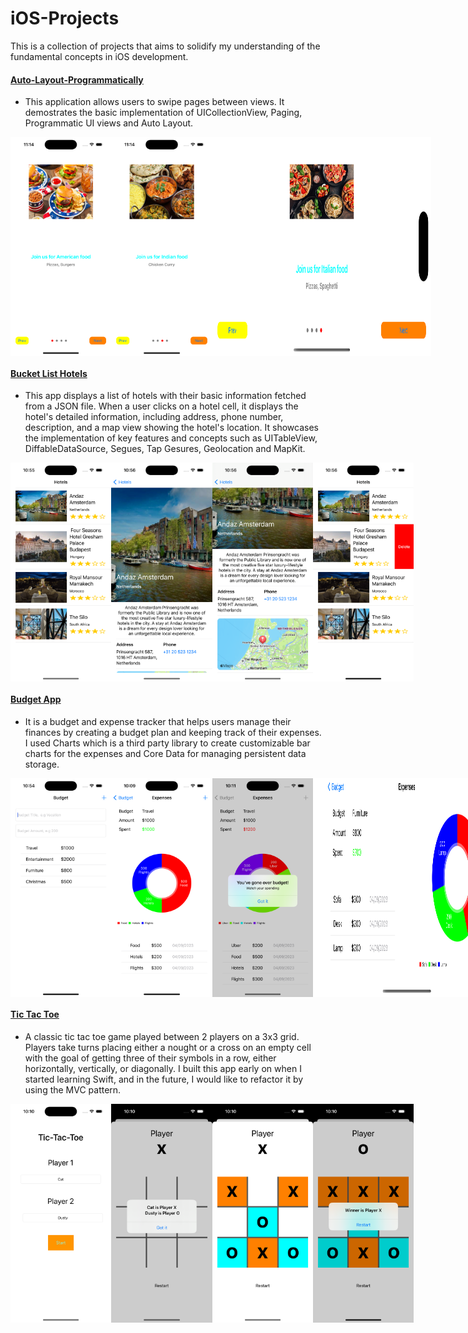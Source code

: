 # iOS-Projects

This is a collection of projects that aims to solidify my understanding of the fundamental concepts in iOS development.

#### [Auto-Layout-Programmatically](https://github.com/cs4372/ios-projects/tree/master/Auto-Layout-Programmatically)
- This application allows users to swipe pages between views. It demostrates the basic implementation of UICollectionView, Paging, Programmatic UI views and Auto Layout.
<div style="display: flex;">
  <img src="https://github.com/cs4372/ios-projects/blob/master/Auto-Layout-Programmatically/Screenshots/autolayout.png" height="350px"/>
  <img src="https://github.com/cs4372/ios-projects/blob/master/Auto-Layout-Programmatically/Screenshots/autolayout2.png" height="350px"/>
  <img src="https://github.com/cs4372/ios-projects/blob/master/Auto-Layout-Programmatically/Screenshots/autolayout3.png" width="350px"/>
</div>

#### [Bucket List Hotels](https://github.com/cs4372/ios-projects/tree/master/Bucket-List-Hotels)
- This app displays a list of hotels with their basic information fetched from a JSON file. When a user clicks on a hotel cell, it displays the hotel's detailed information, including address, phone number, description, and a map view showing the hotel's location. It showcases the implementation of key features and concepts such as UITableView, DiffableDataSource, Segues, Tap Gesures, Geolocation and MapKit.
<div style="display: flex;">
  <img src="https://github.com/cs4372/ios-projects/blob/master/Bucket-List-Hotels/Screenshots/bucket-list-hotels.png" height="350px"/>
  <img src="https://github.com/cs4372/ios-projects/blob/master/Bucket-List-Hotels/Screenshots/bucket-list-hotels2.png" height="350px"/>
  <img src="https://github.com/cs4372/ios-projects/blob/master/Bucket-List-Hotels/Screenshots/bucket-list-hotels3.png" height="350px"/>
  <img src="https://github.com/cs4372/ios-projects/blob/master/Bucket-List-Hotels/Screenshots/bucket-list-hotels4.png" height="350px"/>
</div>

#### [Budget App](https://github.com/cs4372/ios-projects/tree/master/Budget-App)
- It is a budget and expense tracker that helps users manage their finances by creating a budget plan and keeping track of their expenses. I used Charts which is a third party library to create customizable bar charts for the expenses and Core Data for managing persistent data storage. 
<div style="display: flex;">
  <img src="https://github.com/cs4372/ios-projects/blob/master/Budget-App/Screenshots/budget-app1.png" height="350px"/>
  <img src="https://github.com/cs4372/ios-projects/blob/master/Budget-App/Screenshots/budget-app2.png" height="350px"/>
  <img src="https://github.com/cs4372/ios-projects/blob/master/Budget-App/Screenshots/budget-app3.png" height="350px"/>
  <img src="https://github.com/cs4372/ios-projects/blob/master/Budget-App/Screenshots/budget-app4.png" width="300px"/>
</div>

#### [Tic Tac Toe](https://github.com/cs4372/ios-projects/tree/master/Tic-Tac-Toe)
- A classic tic tac toe game played between 2 players on a 3x3 grid. Players take turns placing either a nought or a cross on an empty cell with the goal of getting three of their symbols in a row, either horizontally, vertically, or diagonally. I built this app early on when I started learning Swift, and in the future, I would like to refactor it by using the MVC pattern. 
<div style="display: flex;">
  <img src="https://github.com/cs4372/ios-projects/blob/master/Tic-Tac-Toe/Screenshots/tictactoe.png" height="350px"/>
  <img src="https://github.com/cs4372/ios-projects/blob/master/Tic-Tac-Toe/Screenshots/tictactoe2.png" height="350px"/>
  <img src="https://github.com/cs4372/ios-projects/blob/master/Tic-Tac-Toe/Screenshots/tictactoe3.png" height="350px"/>
  <img src="https://github.com/cs4372/ios-projects/blob/master/Tic-Tac-Toe/Screenshots/tictactoe4.png" height="350px"/>
</div>
